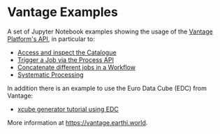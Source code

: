 # Vantage Examples

A set of Jupyter Notebook examples showing the usage of the [Vantage Platform's API](https://vantage.earthi.world/), in particular to:

* [Access and inspect the Catalogue](./Catalogue.ipynb)
* [Trigger a Job via the Process API](./Job.ipynb)
* [Concatenate different jobs in a Workflow](./Workflow.ipynb)
* [Systematic Processing](./SystematicProcessing.ipynb)

In addition there is an example to use the Euro Data Cube (EDC) from Vantage:

* [xcube generator tutorial using EDC](./EDC_xcube_generator_service_tutorial.ipynb)

More information at https://vantage.earthi.world.
